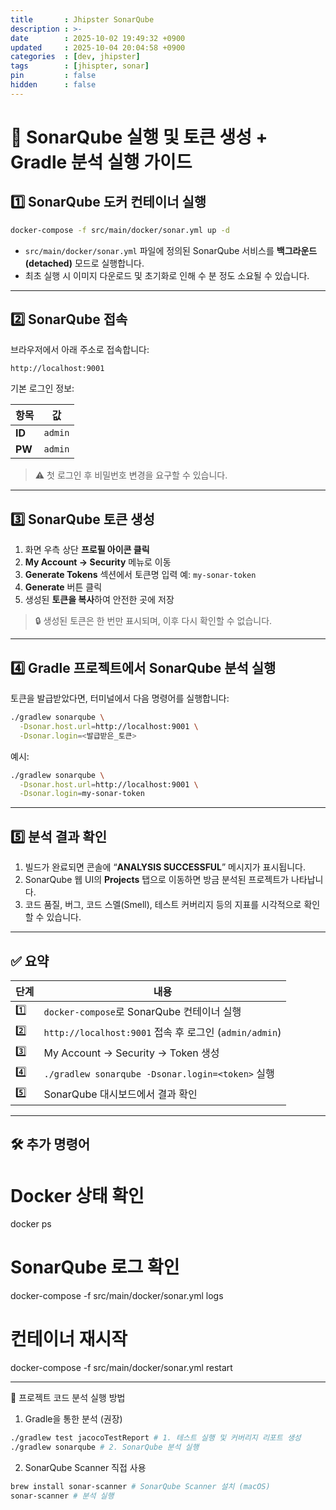```yaml
---
title       : Jhipster SonarQube
description : >-
date        : 2025-10-02 19:49:32 +0900
updated     : 2025-10-04 20:04:58 +0900
categories  : [dev, jhipster]
tags        : [jhispter, sonar]
pin         : false
hidden      : false
---
```


# 🧩 SonarQube 실행 및 토큰 생성 + Gradle 분석 실행 가이드

## 1️⃣ SonarQube 도커 컨테이너 실행

```bash
docker-compose -f src/main/docker/sonar.yml up -d
```

* `src/main/docker/sonar.yml` 파일에 정의된 SonarQube 서비스를 **백그라운드(detached)** 모드로 실행합니다.
* 최초 실행 시 이미지 다운로드 및 초기화로 인해 수 분 정도 소요될 수 있습니다.

---

## 2️⃣ SonarQube 접속

브라우저에서 아래 주소로 접속합니다:

```
http://localhost:9001
```

기본 로그인 정보:

| 항목     | 값       |
| ------ | ------- |
| **ID** | `admin` |
| **PW** | `admin` |

> ⚠️ 첫 로그인 후 비밀번호 변경을 요구할 수 있습니다.

---

## 3️⃣ SonarQube 토큰 생성

1. 화면 우측 상단 **프로필 아이콘 클릭**
2. **My Account → Security** 메뉴로 이동
3. **Generate Tokens** 섹션에서 토큰명 입력
   예: `my-sonar-token`
4. **Generate** 버튼 클릭
5. 생성된 **토큰을 복사**하여 안전한 곳에 저장

> 🔒 생성된 토큰은 한 번만 표시되며, 이후 다시 확인할 수 없습니다.

---

## 4️⃣ Gradle 프로젝트에서 SonarQube 분석 실행

토큰을 발급받았다면, 터미널에서 다음 명령어를 실행합니다:

```bash
./gradlew sonarqube \
  -Dsonar.host.url=http://localhost:9001 \
  -Dsonar.login=<발급받은_토큰>
```

예시:

```bash
./gradlew sonarqube \
  -Dsonar.host.url=http://localhost:9001 \
  -Dsonar.login=my-sonar-token
```

---

## 5️⃣ 분석 결과 확인

1. 빌드가 완료되면 콘솔에 “**ANALYSIS SUCCESSFUL**” 메시지가 표시됩니다.
2. SonarQube 웹 UI의 **Projects** 탭으로 이동하면 방금 분석된 프로젝트가 나타납니다.
3. 코드 품질, 버그, 코드 스멜(Smell), 테스트 커버리지 등의 지표를 시각적으로 확인할 수 있습니다.

---

## ✅ 요약

| 단계  | 내용                                               |
| --- | ------------------------------------------------ |
| 1️⃣ | `docker-compose`로 SonarQube 컨테이너 실행              |
| 2️⃣ | `http://localhost:9001` 접속 후 로그인 (`admin/admin`) |
| 3️⃣ | My Account → Security → Token 생성                 |
| 4️⃣ | `./gradlew sonarqube -Dsonar.login=<token>` 실행   |
| 5️⃣ | SonarQube 대시보드에서 결과 확인                           |

---

## 🛠️ 추가 명령어
# Docker 상태 확인
docker ps

# SonarQube 로그 확인
docker-compose -f src/main/docker/sonar.yml logs

# 컨테이너 재시작
docker-compose -f src/main/docker/sonar.yml restart


---


🔧 프로젝트 코드 분석 실행 방법
1. Gradle을 통한 분석 (권장)
```sh
./gradlew test jacocoTestReport # 1. 테스트 실행 및 커버리지 리포트 생성
./gradlew sonarqube # 2. SonarQube 분석 실행
```

2. SonarQube Scanner 직접 사용

```sh
brew install sonar-scanner # SonarQube Scanner 설치 (macOS)
sonar-scanner # 분석 실행
```

